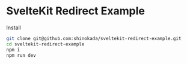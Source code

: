 # SvelteKit Redirect Example

Install

```sh
git clone git@github.com:shinokada/sveltekit-redirect-example.git
cd sveltekit-redirect-example
npm i
npm run dev
```
